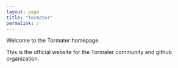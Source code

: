 ```yaml
---
layout: page
title: "Tormater"
permalink: /
---
```

Welcome to the Tormater homepage.

This is the official website for the Tormater community and github organization.
